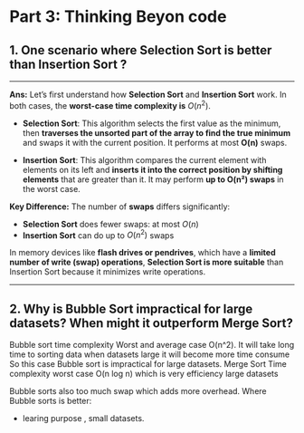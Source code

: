 # Part 3: Thinking Beyon code

## 1. One scenario where Selection Sort  is better than Insertion Sort ?



---

**Ans:**
Let’s first understand how **Selection Sort** and **Insertion Sort** work. In both cases, the **worst-case time complexity is** $O(n^2)$.

* **Selection Sort**: This algorithm selects the first value as the minimum, then **traverses the unsorted part of the array to find the true minimum** and swaps it with the current position. It performs at most **O(n)** swaps.

* **Insertion Sort**: This algorithm compares the current element with elements on its left and **inserts it into the correct position by shifting elements** that are greater than it. It may perform **up to O(n²) swaps** in the worst case.

 **Key Difference:**
The number of **swaps** differs significantly:

* **Selection Sort** does fewer swaps: at most $O(n)$
* **Insertion Sort** can do up to $O(n^2)$ swaps

 In memory devices like **flash drives or pendrives**, which have a **limited number of write (swap) operations**, **Selection Sort is more suitable** than Insertion Sort because it minimizes write operations.

---


## 2. Why is Bubble Sort impractical for large datasets? When might it outperform Merge Sort?


Bubble sort time complexity Worst and average case O(n^2). It will take long time to sorting  data when datasets large it will become more time consume So this case Bubble sort is impractical for large datasets. 
Merge Sort Time complexity worst case O(n log n) which is very efficiency large datasets

Bubble sorts also too much swap which adds more overhead.
Where Bubble sorts is better:
* learing purpose , small datasets. 


